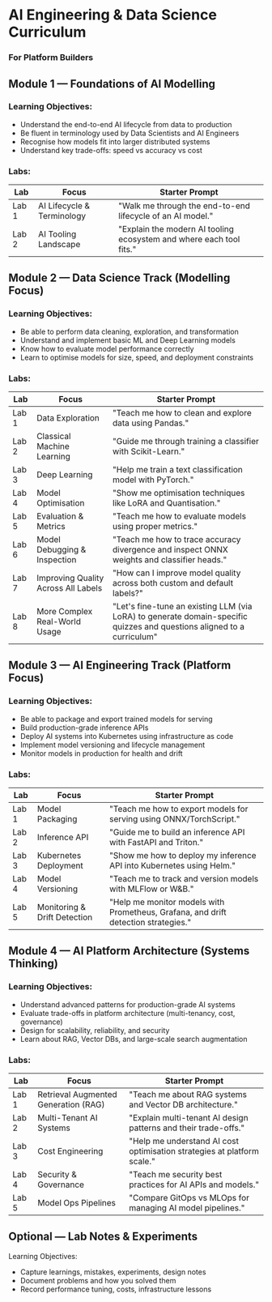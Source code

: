 # AI Engineering & Data Science Curriculum
### For Platform Builders

## Module 1 — Foundations of AI Modelling

### Learning Objectives:
- Understand the end-to-end AI lifecycle from data to production
- Be fluent in terminology used by Data Scientists and AI Engineers
- Recognise how models fit into larger distributed systems
- Understand key trade-offs: speed vs accuracy vs cost

### Labs:
| Lab | Focus | Starter Prompt |
|-----|-------|----------------|
| Lab 1 | AI Lifecycle & Terminology | "Walk me through the end-to-end lifecycle of an AI model." |
| Lab 2 | AI Tooling Landscape | "Explain the modern AI tooling ecosystem and where each tool fits." |

## Module 2 — Data Science Track (Modelling Focus)

### Learning Objectives:
- Be able to perform data cleaning, exploration, and transformation
- Understand and implement basic ML and Deep Learning models
- Know how to evaluate model performance correctly
- Learn to optimise models for size, speed, and deployment constraints

### Labs:
| Lab   | Focus                               | Starter Prompt |
|-------|-------------------------------------|----------------|
| Lab 1 | Data Exploration                    | "Teach me how to clean and explore data using Pandas." |
| Lab 2 | Classical Machine Learning          | "Guide me through training a classifier with Scikit-Learn." |
| Lab 3 | Deep Learning                       | "Help me train a text classification model with PyTorch." |
| Lab 4 | Model Optimisation                  | "Show me optimisation techniques like LoRA and Quantisation." |
| Lab 5 | Evaluation & Metrics                | "Teach me how to evaluate models using proper metrics." |
| Lab 6	| Model Debugging & Inspection        | "Teach me how to trace accuracy divergence and inspect ONNX weights and classifier heads." |
| Lab 7 | Improving Quality Across All Labels | "How can I improve model quality across both custom and default labels?" |
| Lab 8 | More Complex Real-World Usage       | "Let's fine-tune an existing LLM (via LoRA) to generate domain-specific quizzes and questions aligned to a curriculum" |

## Module 3 — AI Engineering Track (Platform Focus)

### Learning Objectives:
- Be able to package and export trained models for serving
- Build production-grade inference APIs
- Deploy AI systems into Kubernetes using infrastructure as code
- Implement model versioning and lifecycle management
- Monitor models in production for health and drift

### Labs:
| Lab | Focus | Starter Prompt |
|-----|-------|----------------|
| Lab 1 | Model Packaging | "Teach me how to export models for serving using ONNX/TorchScript." |
| Lab 2 | Inference API | "Guide me to build an inference API with FastAPI and Triton." |
| Lab 3 | Kubernetes Deployment | "Show me how to deploy my inference API into Kubernetes using Helm." |
| Lab 4 | Model Versioning | "Teach me to track and version models with MLFlow or W&B." |
| Lab 5 | Monitoring & Drift Detection | "Help me monitor models with Prometheus, Grafana, and drift detection strategies." |

## Module 4 — AI Platform Architecture (Systems Thinking)

### Learning Objectives:
- Understand advanced patterns for production-grade AI systems
- Evaluate trade-offs in platform architecture (multi-tenancy, cost, governance)
- Design for scalability, reliability, and security
- Learn about RAG, Vector DBs, and large-scale search augmentation

### Labs:
| Lab | Focus | Starter Prompt |
|-----|-------|----------------|
| Lab 1 | Retrieval Augmented Generation (RAG) | "Teach me about RAG systems and Vector DB architecture." |
| Lab 2 | Multi-Tenant AI Systems | "Explain multi-tenant AI design patterns and their trade-offs." |
| Lab 3 | Cost Engineering | "Help me understand AI cost optimisation strategies at platform scale." |
| Lab 4 | Security & Governance | "Teach me security best practices for AI APIs and models." |
| Lab 5 | Model Ops Pipelines | "Compare GitOps vs MLOps for managing AI model pipelines." |

## Optional — Lab Notes & Experiments

Learning Objectives:
- Capture learnings, mistakes, experiments, design notes
- Document problems and how you solved them
- Record performance tuning, costs, infrastructure lessons
